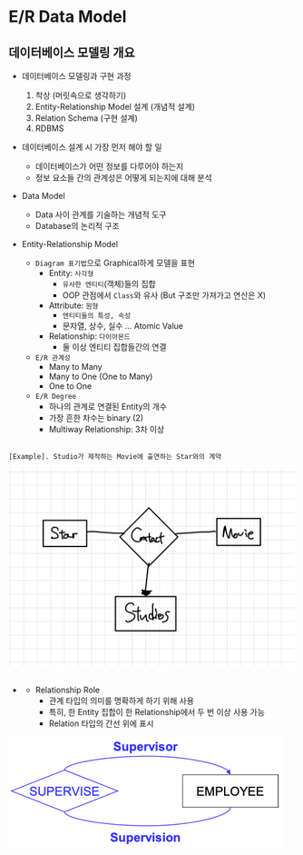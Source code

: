 # E/R Data Model

## 데이터베이스 모델링 개요

- 데이터베이스 모델링과 구현 과정

    1. 착상 (머릿속으로 생각하기)
    2. Entity-Relationship Model 설계 (개념적 설계)
    3. Relation Schema (구현 설계)
    4. RDBMS
    

- 데이터베이스 설계 시 가장 먼저 해야 할 일
    - 데이터베이스가 어떤 정보를 다루어야 하는지
    - 정보 요소들 간의 관계성은 어떻게 되는지에 대해 분석

- Data Model
    - Data 사이 관계를 기술하는 개념적 도구
    - Database의 논리적 구조

- Entity-Relationship Model
    - `Diagram 표기법`으로 Graphical하게 모델을 표현
        - Entity: `사각형`
            - `유사한 엔티티`(객체)들의 집합
            - OOP 관점에서 `Class`와 유사 (But 구조만 가져가고 연산은 X)
        - Attribute: `원형`
            - `엔티티들의 특성, 속성`
            - 문자열, 상수, 실수 ... Atomic Value
        - Relationship: `다이아몬드`
            - 둘 이상 엔티티 집합들간의 연결
    - `E/R 관계성`
        - Many to Many
        - Many to One (One to Many)
        - One to One
    - `E/R Degree`
        - 하나의 관계로 연결된 Entity의 개수
        - 가장 흔한 차수는 binary (2)
        - Multiway Relationship: 3차 이상
 
##

    [Example]. Studio가 제작하는 Movie에 출연하는 Star와의 계약

![](images/Multi-Relationship-ER-Example.jpeg)

- ##
    - Relationship Role
        - 관계 타입의 의미를 명확하게 하기 위해 사용
        - 특히, 한 Entity 집합이 한 Relationship에서 두 번 이상 사용 가능
        - Relation 타입의 간선 위에 표시

![](images/Relationship-Role-Example.png)